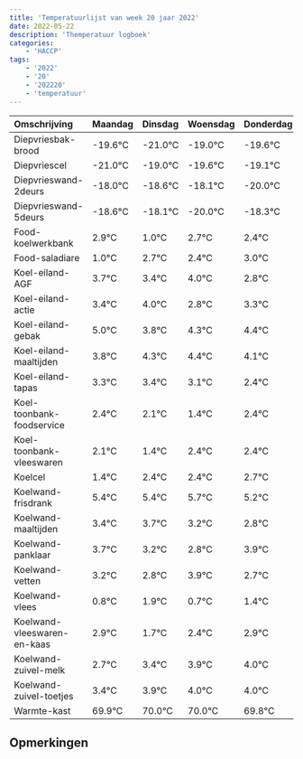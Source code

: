 ```yaml
---
title: 'Temperatuurlijst van week 20 jaar 2022'
date: 2022-05-22
description: 'Themperatuur logboek'
categories:
    - 'HACCP'
tags:
    - '2022'
    - '20'
    - '202220'
    - 'temperatuur'
---
```

|Omschrijving|Maandag|Dinsdag|Woensdag|Donderdag|Vrijdag|Zaterdag|Zondag|
|:---|:---|:---|:---|:---|:---|:---|:---|
|Diepvriesbak-brood|-19.6°C|-21.0°C|-19.0°C|-19.6°C|-19.1°C|-21.0°C|-19.3°C|
|Diepvriescel|-21.0°C|-19.0°C|-19.6°C|-19.1°C|-21.0°C|-19.3°C|-19.6°C|
|Diepvrieswand-2deurs|-18.0°C|-18.6°C|-18.1°C|-20.0°C|-18.3°C|-18.6°C|-18.0°C|
|Diepvrieswand-5deurs|-18.6°C|-18.1°C|-20.0°C|-18.3°C|-18.6°C|-18.0°C|-19.2°C|
|Food-koelwerkbank|2.9°C|1.0°C|2.7°C|2.4°C|3.0°C|1.8°C|2.3°C|
|Food-saladiare|1.0°C|2.7°C|2.4°C|3.0°C|1.8°C|2.3°C|2.4°C|
|Koel-eiland-AGF|3.7°C|3.4°C|4.0°C|2.8°C|3.3°C|3.4°C|3.1°C|
|Koel-eiland-actie|3.4°C|4.0°C|2.8°C|3.3°C|3.4°C|3.1°C|2.4°C|
|Koel-eiland-gebak|5.0°C|3.8°C|4.3°C|4.4°C|4.1°C|3.4°C|4.4°C|
|Koel-eiland-maaltijden|3.8°C|4.3°C|4.4°C|4.1°C|3.4°C|4.4°C|4.4°C|
|Koel-eiland-tapas|3.3°C|3.4°C|3.1°C|2.4°C|3.4°C|3.4°C|3.7°C|
|Koel-toonbank-foodservice|2.4°C|2.1°C|1.4°C|2.4°C|2.4°C|2.7°C|2.2°C|
|Koel-toonbank-vleeswaren|2.1°C|1.4°C|2.4°C|2.4°C|2.7°C|2.2°C|1.8°C|
|Koelcel|1.4°C|2.4°C|2.4°C|2.7°C|2.2°C|1.8°C|2.9°C|
|Koelwand-frisdrank|5.4°C|5.4°C|5.7°C|5.2°C|4.8°C|5.9°C|4.7°C|
|Koelwand-maaltijden|3.4°C|3.7°C|3.2°C|2.8°C|3.9°C|2.7°C|3.4°C|
|Koelwand-panklaar|3.7°C|3.2°C|2.8°C|3.9°C|2.7°C|3.4°C|3.9°C|
|Koelwand-vetten|3.2°C|2.8°C|3.9°C|2.7°C|3.4°C|3.9°C|4.0°C|
|Koelwand-vlees|0.8°C|1.9°C|0.7°C|1.4°C|1.9°C|2.0°C|2.0°C|
|Koelwand-vleeswaren-en-kaas|2.9°C|1.7°C|2.4°C|2.9°C|3.0°C|3.0°C|2.8°C|
|Koelwand-zuivel-melk|2.7°C|3.4°C|3.9°C|4.0°C|4.0°C|3.8°C|3.9°C|
|Koelwand-zuivel-toetjes|3.4°C|3.9°C|4.0°C|4.0°C|3.8°C|3.9°C|3.4°C|
|Warmte-kast|69.9°C|70.0°C|70.0°C|69.8°C|69.9°C|69.4°C|68.7°C|

## Opmerkingen


